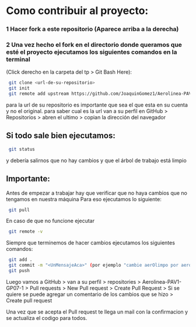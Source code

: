 # Como contribuir al proyecto:
### 1 Hacer fork a este repositorio (Aparece arriba a la derecha)
### 2 Una vez hecho el fork en el directorio donde queramos que esté el proyecto ejecutamos los siguientes comandos en la terminal 
(Click derecho en la carpeta del tp > Git Bash Here):
```bash
 git clone <url-de-su-repositorio> 
 git init
 git remote add upstream https://github.com/JoaquinGomez1/Aerolinea-PAV1-GP07
```
para la url de su repositorio es importante que sea el que esta en su cuenta y no el original.
para saber cual es la url van a su perfil en GitHub > Repositorios > abren el ultimo > copian la dirección del navegador

## Si todo sale bien ejecutamos:
```bash
 git status
```
y debería salirnos que no hay cambios y que el árbol de trabajo está limpio

## Importante:
Antes de empezar a trabajar hay que verificar que no haya cambios que no tengamos en nuestra máquina
Para eso ejecutamos lo siguiente:
```bash
 git pull
```
En caso de que no funcione ejecutar 

```bash
 git remote -v
```

Siempre que terminemos de hacer cambios ejecutamos los siguientes comandos:
```bash
 git add .
 git commit -m "<UnMensajeAca>" (por ejemplo "cambie aerOlimpo por aeroPuto")
 git push
```
Luego vamos a GitHub > van a su perfil > repositories > Aerolinea-PAV1-GP07-1 > Pull requests > New Pull request > Create Pull Request > Si se quiere se puede agregar un comentario de los cambios que se hizo > Create pull request

Una vez que se acepta el Pull request te llega un mail con la confirmacion y se actualiza el codigo para todos.

